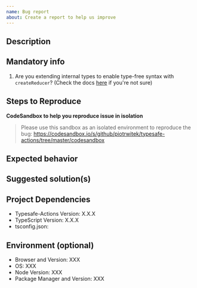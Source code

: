 ```yaml
---
name: Bug report
about: Create a report to help us improve
---
```


## Description
<!-- A clear description of what the bug is -->

## Mandatory info
1. Are you extending internal types to enable type-free syntax with `createReducer`? (Check the docs [here](https://github.com/piotrwitek/typesafe-actions#extending-internal-types-to-enable-type-free-syntax-with-createreducer) if you're not sure)
<!-- Answer Yes or No -->

## Steps to Reproduce
<!--
Steps to reproduce the behavior:
1. Go to '...'
2. Click on '....'
3. Scroll down to '....'
4. See error
-->

**CodeSandbox to help you reproduce issue in isolation**
> Please use this sandbox as an isolated environment to reproduce the bug: https://codesandbox.io/s/github/piotrwitek/typesafe-actions/tree/master/codesandbox

## Expected behavior
<!-- A clear description of what you expected to happen -->

## Suggested solution(s)
<!-- How could we solve this bug. What changes would need to be made -->

## Project Dependencies
- Typesafe-Actions Version: X.X.X
- TypeScript Version: X.X.X
- tsconfig.json:
<!-- Paste contents of your tsconfig.json here -->

## Environment (optional)
<!-- Fill if you think it's relevant to your issue -->
- Browser and Version: XXX
- OS: XXX
- Node Version: XXX
- Package Manager and Version: XXX
